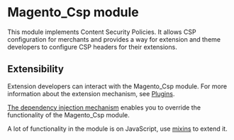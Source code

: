 # Magento_Csp module

This module implements Content Security Policies. It allows CSP configuration for merchants and provides a way for extension and theme developers to configure CSP headers for their extensions.

## Extensibility

Extension developers can interact with the Magento_Csp module. For more information about the extension mechanism, see [Plugins](https://developer.adobe.com/commerce/php/development/components/plugins/).

[The dependency injection mechanism](https://developer.adobe.com/commerce/php/development/components/dependency-injection/) enables you to override the functionality of the Magento_Csp module.

A lot of functionality in the module is on JavaScript, use [mixins](https://developer.adobe.com/commerce/frontend-core/javascript/mixins/) to extend it.
